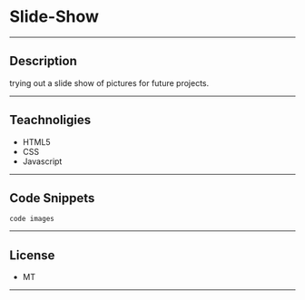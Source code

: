 # Slide-Show
---

## Description
trying out a slide show of pictures for future projects.

---

## Teachnoligies
- HTML5
- CSS
- Javascript

---

## Code Snippets
`code images`

---

## License 
- MT

---